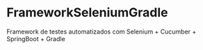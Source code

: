 # FrameworkSeleniumGradle
Framework de testes automatizados com Selenium + Cucumber + SpringBoot + Gradle
